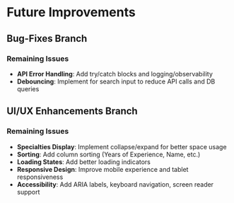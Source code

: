 # Future Improvements

## Bug-Fixes Branch

### Remaining Issues
- **API Error Handling**: Add try/catch blocks and logging/observability
- **Debouncing**: Implement for search input to reduce API calls and DB queries

## UI/UX Enhancements Branch

### Remaining Issues
- **Specialties Display**: Implement collapse/expand for better space usage
- **Sorting**: Add column sorting (Years of Experience, Name, etc.)
- **Loading States**: Add better loading indicators
- **Responsive Design**: Improve mobile experience and tablet responsiveness
- **Accessibility**: Add ARIA labels, keyboard navigation, screen reader support
